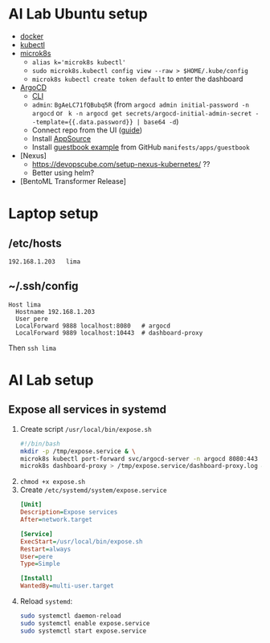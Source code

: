 # AI Lab Ubuntu setup

- [docker](https://docs.docker.com/engine/install/ubuntu/)
- [kubectl](https://kubernetes.io/docs/tasks/tools/install-kubectl-linux/)
- [microk8s](https://microk8s.io/)
  - `alias k='microk8s kubectl'`
  - `sudo microk8s.kubectl config view --raw > $HOME/.kube/config`
  - `microk8s kubectl create token default` to enter the dashboard
- [ArgoCD](https://argo-cd.readthedocs.io/en/stable/getting_started/)
  - [CLI](https://argo-cd.readthedocs.io/en/stable/cli_installation/)
  - `admin`: `BgAeLC71fQBubq5R` (from `argocd admin initial-password -n argocd` or ` k -n argocd get secrets/argocd-initial-admin-secret --template={{.data.password}} | base64 -d`)
  - Connect repo from the UI ([guide](https://www.webagesolutions.com/blog/deploy-an-application-using-argocd))
  - Install [AppSource](https://blog.argoproj.io/introducing-the-appsource-controller-for-argocd-52f21d28d643)
  - Install [guestbook example](https://argo-cd.readthedocs.io/en/stable/getting_started/) from GitHub `manifests/apps/guestbook`
- [Nexus]
  - https://devopscube.com/setup-nexus-kubernetes/ ??
  - Better using helm?
- [BentoML Transformer Release]

# Laptop setup

## /etc/hosts

```
192.168.1.203   lima
```

## ~/.ssh/config

```
Host lima
  Hostname 192.168.1.203
  User pere
  LocalForward 9888 localhost:8080   # argocd
  LocalForward 9889 localhost:10443  # dashboard-proxy
```

Then `ssh lima`

# AI Lab setup

## Expose all services in systemd

1. Create script `/usr/local/bin/expose.sh`
   ```bash
   #!/bin/bash
   mkdir -p /tmp/expose.service & \
   microk8s kubectl port-forward svc/argocd-server -n argocd 8080:443 > /tmp/expose.service/port-forward-argocd.log & \
   microk8s dashboard-proxy > /tmp/expose.service/dashboard-proxy.log &
   ```
2. `chmod +x expose.sh`
3. Create `/etc/systemd/system/expose.service`
   ```ini
   [Unit]
   Description=Expose services
   After=network.target

   [Service]
   ExecStart=/usr/local/bin/expose.sh
   Restart=always
   User=pere
   Type=Simple

   [Install]
   WantedBy=multi-user.target
   ```
4. Reload `systemd`:
    ```bash
    sudo systemctl daemon-reload
    sudo systemctl enable expose.service
    sudo systemctl start expose.service
    ```
